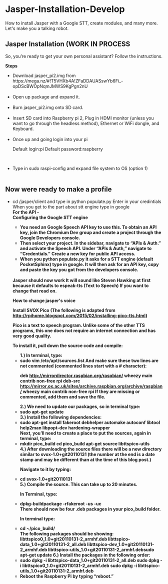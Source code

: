 # Jasper-Installation-Develop
How to install Jasper with a Google STT, create modules, and many more. Let's make you a talking robot.

<h2><b>Jasper Installation (WORK IN PROCESS</b></h2>

So, you’re ready to get your own personal assistant? Follow the instructions.

<b>Steps</b>
<ul>

  <li>Download jasper_pi2.img from https://mega.nz/#!T5VHXb4A!ZFaDDAUASswYb6Fi_-opDScBWOpNqmJMWS9KgPgn2nU </li><br>

<li>Open up package and expand it. </li><br>


<li>Burn jasper_pi2.img onto SD card.</li><br>


<li>Insert SD card into Raspberry pi 2, Plug in HDMI monitor (unless you want to go through the headless method), Ethernet or WiFi dongle, and Keyboard.</li><br>

<li>Once up and going login into your pi

Default login:pi Default password:raspberry</li><br>

<li>Type in sudo raspi-config and expand file system to OS (option 1)</li><br>
</ul>

<h2> <b> Now were ready to make a profile</b> </h2>
<ul>
<li>cd /jasper/client and type in python populate.py
Enter in your credintials
When you get to the part about stt engine type in google</li>
<b>For the API -</b> 
<br>
<b>Configuring the Google STT engine<b>
<ul>
  <li>You need an Google Speech API key to use this. To obtain an API key, join the Chromium Dev group and create a project through the Google Developers console.</li>
<li>
Then select your project. In the sidebar, navigate to “APIs & Auth.” and activate the Speech API. Under “APIs & Auth,” navigate to “Credentials.” Create a new key for public API access.</li>
<li>
When you python populate.py it asks for a STT engine (default PocketSphinx) type in google.
It will then ask for an API key, copy and paste the key you got from the developers console.
</li></ul><br>
<b> Jasper should now work </b>
It will sound like Steven Hawking at first because it defaults to espeak-tts (Text to Speech)
If you want to change that read on.<br>

<b> How to change jasper's voice </b>

Install SVOX Pico
(The following is adapted from http://rpihome.blogspot.com/2015/02/installing-pico-tts.html)

Pico is a text to speech program.  Unlike some of the other TTS programs, this one does not require an internet connection and has very good quality.

To install it, pull down the source code and compile:
<ul>
1.) In terminal, type:
<li>
sudo vim /etc/apt/sources.list
And make sure these two lines are not commented (commented lines start with a # character):

deb http://mirrordirector.raspbian.org/raspbian/ wheezy main contrib non-free rpi
deb-src http://mirror.ox.ac.uk/sites/archive.raspbian.org/archive/raspbian/ wheezy main contrib non-free rpi
If they are missing or commented, add them and save the file.
</li>
2.) We need to update our packages, so in terminal type:
<li>
sudo apt-get update
</li>
3.) Install the following dependencies:
<li>
sudo apt-get install fakeroot debhelper automake autoconf libtool help2man libpopt-dev hardening-wrapper
</li>
Next, you’ll need to create a place to put the sources, again in terminal, type:
<li>
mkdir pico_build
cd pico_build
apt-get source libttspico-utils
</li>
4.) After downloading the source files there will be a new directory similar to svox-1.0+git20110131 (the number at the end is a date stamp and may be different than at the time of this blog post.)

Navigate to it by typing:
<li>
cd svox-1.0+git20110131
</li>
5.) Compile the source.  This can take up to 20 minutes.

In Terminal, type:
<li>
dpkg-buildpackage -rfakeroot -us -uc
</li>
There should now be four .deb packages in your pico_build folder.

In terminal type:
<li>
cd ~/pico_build/
</li>
The following packages should be showing:
<br>
libttspico0_1.0+git20110131-2_armhf.deb
libttspico-data_1.0+git20110131-2_all.deb
libttspico-dev_1.0+git20110131-2_armhf.deb
libttspico-utils_1.0+git20110131-2_armhf.debsudo apt-get update
6.) Install the packages in the following order:
<li>
sudo dpkg -i libttspico-data_1.0+git20110131-2_all.deb
sudo dpkg -i libttspico0_1.0+git20110131-2_armhf.deb
sudo dpkg -i libttspico-utils_1.0+git20110131-2_armhf.deb</li>
<li>
Reboot the Raspberry Pi by typing “reboot.”</li></ul>

